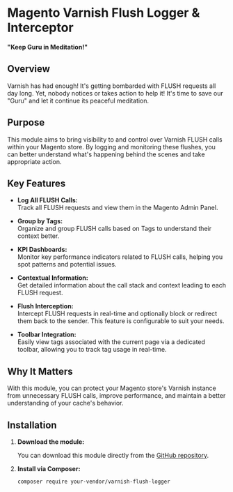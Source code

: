 # Magento Varnish Flush Logger & Interceptor

**"Keep Guru in Meditation!"**

## Overview

Varnish has had enough! It's getting bombarded with FLUSH requests all day long. Yet, nobody notices or takes action to help it! It's time to save our "Guru" and let it continue its peaceful meditation.

## Purpose

This module aims to bring visibility to and control over Varnish FLUSH calls within your Magento store. By logging and monitoring these flushes, you can better understand what's happening behind the scenes and take appropriate action.

## Key Features

- **Log All FLUSH Calls:**  
  Track all FLUSH requests and view them in the Magento Admin Panel.

- **Group by Tags:**  
  Organize and group FLUSH calls based on Tags to understand their context better.

- **KPI Dashboards:**  
  Monitor key performance indicators related to FLUSH calls, helping you spot patterns and potential issues.

- **Contextual Information:**  
  Get detailed information about the call stack and context leading to each FLUSH request.

- **Flush Interception:**  
  Intercept FLUSH requests in real-time and optionally block or redirect them back to the sender. This feature is configurable to suit your needs.

- **Toolbar Integration:**  
  Easily view tags associated with the current page via a dedicated toolbar, allowing you to track tag usage in real-time.

## Why It Matters

With this module, you can protect your Magento store's Varnish instance from unnecessary FLUSH calls, improve performance, and maintain a better understanding of your cache's behavior.

## Installation

1. **Download the module:**

   You can download this module directly from the [GitHub repository](https://github.com/your-repository-link).

2. **Install via Composer:**

   ```bash
   composer require your-vendor/varnish-flush-logger
